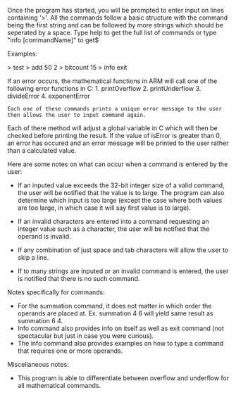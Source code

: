 Once the program has started, you will be prompted to enter input on lines
containing '>'. All the commands follow a basic structure with the command
being the first string and can be followed by more strings which should be
seperated by a space.
Type help to get the full list of commands or type "info [commandName]" to get$

Examples:

\> test
\> add 50 2
\> bitcount 15
\> info exit

If an error occurs, the mathematical functions in ARM will call one of the following error functions in C:
    1. printOverflow
    2. printUnderflow
    3. divideError
    4. exponentError
    
    
    Each one of these commands prints a unique error message to the user then allows the user to input command again.
Each of there method will adjust a global variable in C which will then be checked before printing the result. If
the value of isError is greater than 0, an error has occured and an error message will be printed to the user rather
than a calculated value. 

Here are some notes on what can occur when a command is entered by the user:

- If an inputed value exceeds the 32-bit integer size of a valid command, the user will be notified that the value is to large.
  The program can also determine which input is too large (except the case where both values are too large, in which case it will say 
  first value is to large).


- If an invalid characters are entered into a command requesting an integer value such as a character, the user will be notified
  that the operand is invalid.

- If any combination of just space and tab characters will allow the user to skip a line.


- If to many strings are inputed or an invalid command is entered, the user is notified that there is no such command.




Notes specifically for commands:
- For the summation command, it does not matter in which order the operands are placed at.
    Ex. summation 4 6 will yield same result as summation 6 4.
- Info command also provides info on itself as well as exit command (not spectacular but just in case you were curious).
- The info command also provides examples on how to type a command that requires one or more operands.

Miscellaneous notes:
- This program is able to differentiate between overflow and underflow for all mathematical commands.
